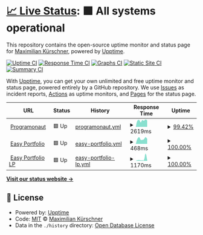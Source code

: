 # [📈 Live Status](https://programonaut.github.io/upptime): <!--live status--> **🟩 All systems operational**

This repository contains the open-source uptime monitor and status page for [Maximilian Kürschner](https://www.programonaut.com), powered by [Upptime](https://github.com/upptime/upptime).

[![Uptime CI](https://github.com/programonaut/upptime/workflows/Uptime%20CI/badge.svg)](https://github.com/programonaut/upptime/actions?query=workflow%3A%22Uptime+CI%22)
[![Response Time CI](https://github.com/programonaut/upptime/workflows/Response%20Time%20CI/badge.svg)](https://github.com/programonaut/upptime/actions?query=workflow%3A%22Response+Time+CI%22)
[![Graphs CI](https://github.com/programonaut/upptime/workflows/Graphs%20CI/badge.svg)](https://github.com/programonaut/upptime/actions?query=workflow%3A%22Graphs+CI%22)
[![Static Site CI](https://github.com/programonaut/upptime/workflows/Static%20Site%20CI/badge.svg)](https://github.com/programonaut/upptime/actions?query=workflow%3A%22Static+Site+CI%22)
[![Summary CI](https://github.com/programonaut/upptime/workflows/Summary%20CI/badge.svg)](https://github.com/programonaut/upptime/actions?query=workflow%3A%22Summary+CI%22)

With [Upptime](https://upptime.js.org), you can get your own unlimited and free uptime monitor and status page, powered entirely by a GitHub repository. We use [Issues](https://github.com/programonaut/upptime/issues) as incident reports, [Actions](https://github.com/programonaut/upptime/actions) as uptime monitors, and [Pages](https://programonaut.github.io/upptime) for the status page.

<!--start: status pages-->
<!-- This summary is generated by Upptime (https://github.com/upptime/upptime) -->
<!-- Do not edit this manually, your changes will be overwritten -->
<!-- prettier-ignore -->
| URL | Status | History | Response Time | Uptime |
| --- | ------ | ------- | ------------- | ------ |
| <img alt="" src="https://icons.duckduckgo.com/ip3/www.programonaut.com.ico" height="13"> [Programonaut](https://www.programonaut.com) | 🟩 Up | [programonaut.yml](https://github.com/programonaut/upptime/commits/HEAD/history/programonaut.yml) | <details><summary><img alt="Response time graph" src="./graphs/programonaut/response-time-week.png" height="20"> 2619ms</summary><br><a href="https://programonaut.github.io/upptime/history/programonaut"><img alt="Response time 1076" src="https://img.shields.io/endpoint?url=https%3A%2F%2Fraw.githubusercontent.com%2Fprogramonaut%2Fupptime%2FHEAD%2Fapi%2Fprogramonaut%2Fresponse-time.json"></a><br><a href="https://programonaut.github.io/upptime/history/programonaut"><img alt="24-hour response time 5879" src="https://img.shields.io/endpoint?url=https%3A%2F%2Fraw.githubusercontent.com%2Fprogramonaut%2Fupptime%2FHEAD%2Fapi%2Fprogramonaut%2Fresponse-time-day.json"></a><br><a href="https://programonaut.github.io/upptime/history/programonaut"><img alt="7-day response time 2619" src="https://img.shields.io/endpoint?url=https%3A%2F%2Fraw.githubusercontent.com%2Fprogramonaut%2Fupptime%2FHEAD%2Fapi%2Fprogramonaut%2Fresponse-time-week.json"></a><br><a href="https://programonaut.github.io/upptime/history/programonaut"><img alt="30-day response time 1425" src="https://img.shields.io/endpoint?url=https%3A%2F%2Fraw.githubusercontent.com%2Fprogramonaut%2Fupptime%2FHEAD%2Fapi%2Fprogramonaut%2Fresponse-time-month.json"></a><br><a href="https://programonaut.github.io/upptime/history/programonaut"><img alt="1-year response time 1076" src="https://img.shields.io/endpoint?url=https%3A%2F%2Fraw.githubusercontent.com%2Fprogramonaut%2Fupptime%2FHEAD%2Fapi%2Fprogramonaut%2Fresponse-time-year.json"></a></details> | <details><summary><a href="https://programonaut.github.io/upptime/history/programonaut">99.42%</a></summary><a href="https://programonaut.github.io/upptime/history/programonaut"><img alt="All-time uptime 99.92%" src="https://img.shields.io/endpoint?url=https%3A%2F%2Fraw.githubusercontent.com%2Fprogramonaut%2Fupptime%2FHEAD%2Fapi%2Fprogramonaut%2Fuptime.json"></a><br><a href="https://programonaut.github.io/upptime/history/programonaut"><img alt="24-hour uptime 95.94%" src="https://img.shields.io/endpoint?url=https%3A%2F%2Fraw.githubusercontent.com%2Fprogramonaut%2Fupptime%2FHEAD%2Fapi%2Fprogramonaut%2Fuptime-day.json"></a><br><a href="https://programonaut.github.io/upptime/history/programonaut"><img alt="7-day uptime 99.42%" src="https://img.shields.io/endpoint?url=https%3A%2F%2Fraw.githubusercontent.com%2Fprogramonaut%2Fupptime%2FHEAD%2Fapi%2Fprogramonaut%2Fuptime-week.json"></a><br><a href="https://programonaut.github.io/upptime/history/programonaut"><img alt="30-day uptime 99.87%" src="https://img.shields.io/endpoint?url=https%3A%2F%2Fraw.githubusercontent.com%2Fprogramonaut%2Fupptime%2FHEAD%2Fapi%2Fprogramonaut%2Fuptime-month.json"></a><br><a href="https://programonaut.github.io/upptime/history/programonaut"><img alt="1-year uptime 99.92%" src="https://img.shields.io/endpoint?url=https%3A%2F%2Fraw.githubusercontent.com%2Fprogramonaut%2Fupptime%2FHEAD%2Fapi%2Fprogramonaut%2Fuptime-year.json"></a></details>
| <img alt="" src="https://icons.duckduckgo.com/ip3/app.easy-portfolio.com.ico" height="13"> [Easy Portfolio](https://app.easy-portfolio.com) | 🟩 Up | [easy-portfolio.yml](https://github.com/programonaut/upptime/commits/HEAD/history/easy-portfolio.yml) | <details><summary><img alt="Response time graph" src="./graphs/easy-portfolio/response-time-week.png" height="20"> 468ms</summary><br><a href="https://programonaut.github.io/upptime/history/easy-portfolio"><img alt="Response time 513" src="https://img.shields.io/endpoint?url=https%3A%2F%2Fraw.githubusercontent.com%2Fprogramonaut%2Fupptime%2FHEAD%2Fapi%2Feasy-portfolio%2Fresponse-time.json"></a><br><a href="https://programonaut.github.io/upptime/history/easy-portfolio"><img alt="24-hour response time 452" src="https://img.shields.io/endpoint?url=https%3A%2F%2Fraw.githubusercontent.com%2Fprogramonaut%2Fupptime%2FHEAD%2Fapi%2Feasy-portfolio%2Fresponse-time-day.json"></a><br><a href="https://programonaut.github.io/upptime/history/easy-portfolio"><img alt="7-day response time 468" src="https://img.shields.io/endpoint?url=https%3A%2F%2Fraw.githubusercontent.com%2Fprogramonaut%2Fupptime%2FHEAD%2Fapi%2Feasy-portfolio%2Fresponse-time-week.json"></a><br><a href="https://programonaut.github.io/upptime/history/easy-portfolio"><img alt="30-day response time 444" src="https://img.shields.io/endpoint?url=https%3A%2F%2Fraw.githubusercontent.com%2Fprogramonaut%2Fupptime%2FHEAD%2Fapi%2Feasy-portfolio%2Fresponse-time-month.json"></a><br><a href="https://programonaut.github.io/upptime/history/easy-portfolio"><img alt="1-year response time 513" src="https://img.shields.io/endpoint?url=https%3A%2F%2Fraw.githubusercontent.com%2Fprogramonaut%2Fupptime%2FHEAD%2Fapi%2Feasy-portfolio%2Fresponse-time-year.json"></a></details> | <details><summary><a href="https://programonaut.github.io/upptime/history/easy-portfolio">100.00%</a></summary><a href="https://programonaut.github.io/upptime/history/easy-portfolio"><img alt="All-time uptime 99.99%" src="https://img.shields.io/endpoint?url=https%3A%2F%2Fraw.githubusercontent.com%2Fprogramonaut%2Fupptime%2FHEAD%2Fapi%2Feasy-portfolio%2Fuptime.json"></a><br><a href="https://programonaut.github.io/upptime/history/easy-portfolio"><img alt="24-hour uptime 100.00%" src="https://img.shields.io/endpoint?url=https%3A%2F%2Fraw.githubusercontent.com%2Fprogramonaut%2Fupptime%2FHEAD%2Fapi%2Feasy-portfolio%2Fuptime-day.json"></a><br><a href="https://programonaut.github.io/upptime/history/easy-portfolio"><img alt="7-day uptime 100.00%" src="https://img.shields.io/endpoint?url=https%3A%2F%2Fraw.githubusercontent.com%2Fprogramonaut%2Fupptime%2FHEAD%2Fapi%2Feasy-portfolio%2Fuptime-week.json"></a><br><a href="https://programonaut.github.io/upptime/history/easy-portfolio"><img alt="30-day uptime 100.00%" src="https://img.shields.io/endpoint?url=https%3A%2F%2Fraw.githubusercontent.com%2Fprogramonaut%2Fupptime%2FHEAD%2Fapi%2Feasy-portfolio%2Fuptime-month.json"></a><br><a href="https://programonaut.github.io/upptime/history/easy-portfolio"><img alt="1-year uptime 99.99%" src="https://img.shields.io/endpoint?url=https%3A%2F%2Fraw.githubusercontent.com%2Fprogramonaut%2Fupptime%2FHEAD%2Fapi%2Feasy-portfolio%2Fuptime-year.json"></a></details>
| <img alt="" src="https://icons.duckduckgo.com/ip3/easy-portfolio.com.ico" height="13"> [Easy Portfolio LP](https://easy-portfolio.com) | 🟩 Up | [easy-portfolio-lp.yml](https://github.com/programonaut/upptime/commits/HEAD/history/easy-portfolio-lp.yml) | <details><summary><img alt="Response time graph" src="./graphs/easy-portfolio-lp/response-time-week.png" height="20"> 1170ms</summary><br><a href="https://programonaut.github.io/upptime/history/easy-portfolio-lp"><img alt="Response time 585" src="https://img.shields.io/endpoint?url=https%3A%2F%2Fraw.githubusercontent.com%2Fprogramonaut%2Fupptime%2FHEAD%2Fapi%2Feasy-portfolio-lp%2Fresponse-time.json"></a><br><a href="https://programonaut.github.io/upptime/history/easy-portfolio-lp"><img alt="24-hour response time 427" src="https://img.shields.io/endpoint?url=https%3A%2F%2Fraw.githubusercontent.com%2Fprogramonaut%2Fupptime%2FHEAD%2Fapi%2Feasy-portfolio-lp%2Fresponse-time-day.json"></a><br><a href="https://programonaut.github.io/upptime/history/easy-portfolio-lp"><img alt="7-day response time 1170" src="https://img.shields.io/endpoint?url=https%3A%2F%2Fraw.githubusercontent.com%2Fprogramonaut%2Fupptime%2FHEAD%2Fapi%2Feasy-portfolio-lp%2Fresponse-time-week.json"></a><br><a href="https://programonaut.github.io/upptime/history/easy-portfolio-lp"><img alt="30-day response time 600" src="https://img.shields.io/endpoint?url=https%3A%2F%2Fraw.githubusercontent.com%2Fprogramonaut%2Fupptime%2FHEAD%2Fapi%2Feasy-portfolio-lp%2Fresponse-time-month.json"></a><br><a href="https://programonaut.github.io/upptime/history/easy-portfolio-lp"><img alt="1-year response time 585" src="https://img.shields.io/endpoint?url=https%3A%2F%2Fraw.githubusercontent.com%2Fprogramonaut%2Fupptime%2FHEAD%2Fapi%2Feasy-portfolio-lp%2Fresponse-time-year.json"></a></details> | <details><summary><a href="https://programonaut.github.io/upptime/history/easy-portfolio-lp">100.00%</a></summary><a href="https://programonaut.github.io/upptime/history/easy-portfolio-lp"><img alt="All-time uptime 99.95%" src="https://img.shields.io/endpoint?url=https%3A%2F%2Fraw.githubusercontent.com%2Fprogramonaut%2Fupptime%2FHEAD%2Fapi%2Feasy-portfolio-lp%2Fuptime.json"></a><br><a href="https://programonaut.github.io/upptime/history/easy-portfolio-lp"><img alt="24-hour uptime 100.00%" src="https://img.shields.io/endpoint?url=https%3A%2F%2Fraw.githubusercontent.com%2Fprogramonaut%2Fupptime%2FHEAD%2Fapi%2Feasy-portfolio-lp%2Fuptime-day.json"></a><br><a href="https://programonaut.github.io/upptime/history/easy-portfolio-lp"><img alt="7-day uptime 100.00%" src="https://img.shields.io/endpoint?url=https%3A%2F%2Fraw.githubusercontent.com%2Fprogramonaut%2Fupptime%2FHEAD%2Fapi%2Feasy-portfolio-lp%2Fuptime-week.json"></a><br><a href="https://programonaut.github.io/upptime/history/easy-portfolio-lp"><img alt="30-day uptime 100.00%" src="https://img.shields.io/endpoint?url=https%3A%2F%2Fraw.githubusercontent.com%2Fprogramonaut%2Fupptime%2FHEAD%2Fapi%2Feasy-portfolio-lp%2Fuptime-month.json"></a><br><a href="https://programonaut.github.io/upptime/history/easy-portfolio-lp"><img alt="1-year uptime 99.95%" src="https://img.shields.io/endpoint?url=https%3A%2F%2Fraw.githubusercontent.com%2Fprogramonaut%2Fupptime%2FHEAD%2Fapi%2Feasy-portfolio-lp%2Fuptime-year.json"></a></details>

<!--end: status pages-->

[**Visit our status website →**](https://programonaut.github.io/upptime)

## 📄 License

- Powered by: [Upptime](https://github.com/upptime/upptime)
- Code: [MIT](./LICENSE) © [Maximilian Kürschner](https://www.programonaut.com)
- Data in the `./history` directory: [Open Database License](https://opendatacommons.org/licenses/odbl/1-0/)
